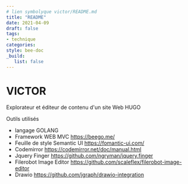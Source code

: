 ```yaml
---
# lien symbolyque victor/README.md
title: "README"
date: 2021-04-09
draft: false
tags:
- technique
categories:
style: bee-doc
_build:
   list: false
---
```

<!--more-->

# VICTOR

Explorateur et éditeur de contenu d'un site Web HUGO

Outils utilisés
- langage GOLANG
- Framework WEB MVC https://beego.me/
- Feuille de style Semantic UI https://fomantic-ui.com/
- Codemirror https://codemirror.net/doc/manual.html
- Jquery Finger https://github.com/ngryman/jquery.finger 
- Filerobot Image Editor https://github.com/scaleflex/filerobot-image-editor
- Drawio https://github.com/jgraph/drawio-integration
